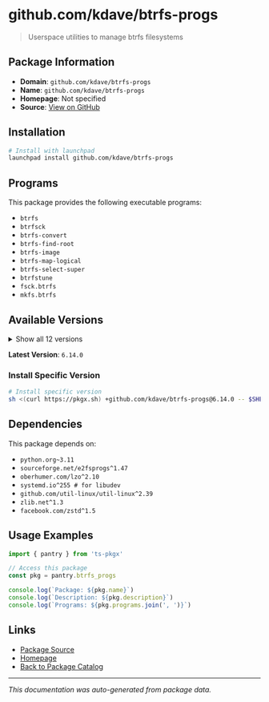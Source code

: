 # github.com/kdave/btrfs-progs

> Userspace utilities to manage btrfs filesystems

## Package Information

- **Domain**: `github.com/kdave/btrfs-progs`
- **Name**: `github.com/kdave/btrfs-progs`
- **Homepage**: Not specified
- **Source**: [View on GitHub](https://github.com/pkgxdev/pantry/tree/main/projects/github.com/kdave/btrfs-progs/package.yml)

## Installation

```bash
# Install with launchpad
launchpad install github.com/kdave/btrfs-progs
```

## Programs

This package provides the following executable programs:

- `btrfs`
- `btrfsck`
- `btrfs-convert`
- `btrfs-find-root`
- `btrfs-image`
- `btrfs-map-logical`
- `btrfs-select-super`
- `btrfstune`
- `fsck.btrfs`
- `mkfs.btrfs`

## Available Versions

<details>
<summary>Show all 12 versions</summary>

- `6.14.0`, `6.13.0`, `6.12.0`, `6.11.0`, `6.10.1`
- `6.10.0`, `6.9.2`, `6.9.1`, `6.9.0`, `6.8.1`
- `6.8.0`, `6.7.1`

</details>

**Latest Version**: `6.14.0`

### Install Specific Version

```bash
# Install specific version
sh <(curl https://pkgx.sh) +github.com/kdave/btrfs-progs@6.14.0 -- $SHELL -i
```

## Dependencies

This package depends on:

- `python.org~3.11`
- `sourceforge.net/e2fsprogs^1.47`
- `oberhumer.com/lzo^2.10`
- `systemd.io^255 # for libudev`
- `github.com/util-linux/util-linux^2.39`
- `zlib.net^1.3`
- `facebook.com/zstd^1.5`

## Usage Examples

```typescript
import { pantry } from 'ts-pkgx'

// Access this package
const pkg = pantry.btrfs_progs

console.log(`Package: ${pkg.name}`)
console.log(`Description: ${pkg.description}`)
console.log(`Programs: ${pkg.programs.join(', ')}`)
```

## Links

- [Package Source](https://github.com/pkgxdev/pantry/tree/main/projects/github.com/kdave/btrfs-progs/package.yml)
- [Homepage](#)
- [Back to Package Catalog](../package-catalog.md)

---

*This documentation was auto-generated from package data.*
